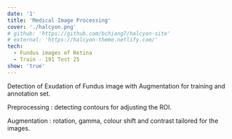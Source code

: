 ```yaml
---
date: '1'
title: 'Medical Image Processing'
cover: './halcyon.png'
# github: 'https://github.com/bchiang7/halcyon-site'
# external: 'https://halcyon-theme.netlify.com/'
tech:
  - Fundus images of Retina
  - Train - 191 Test 25
show: 'true'
---
```


Detection of Exudation of Fundus image with Augmentation for training and annotation set.

Preprocessing : detecting contours for adjusting the ROI.

Augmentation : rotation, gamma, colour shift and contrast tailored for the images.
